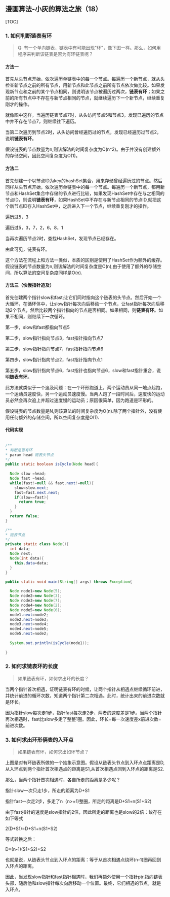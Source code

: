 ## 漫画算法-小灰的算法之旅（18）

[TOC]

### 1. 如何判断链表有环

>Q: 有一个单向链表，链表中有可能出现"环"，像下图一样。那么，如何用程序来判断该链表是否为有环链表呢？

#### 方法一

首先从头节点开始，依次遍历单链表中的每一个节点。每遍历一个新节点，就从头检查新节点之前的所有节点，用新节点和此节点之前所有节点依次做比较。如果发现新节点和之前的某个节点相同，则说明该节点被遍历过两次，**链表有环**；如果之前的所有节点中不存在与新节点相同的节点，就继续遍历下一个新节点，继续重复刚才的操作。



就像图中这样，当遍历链表节点7时，从头访问节点5和节点3，发现已遍历的节点中并不存在节点7，则继续往下遍历。

当第二次遍历到节点2时，从头访问曾经遍历过的节点，发现已经遍历过节点2，说明**链表有环**。

假设链表的节点数量为n,则该解法的时间复杂度为O(n^2)。由于并没有创建额外的存储空间，因此空间复杂度为O(1)。



#### 方法二

首先创建一个以节点ID为key的hashSet集合，用来存储曾经遍历过的节点。然后同样从头节点开始，依次遍历单链表中的每一个节点。每遍历一个新节点，都用新节点和HashSet集合中存储的节点进行比较，如果发现HashSet中存在与之相同的节点ID，则说明**链表有环**，如果HashSet中不存在与新节点相同的节点ID,就把这个新节点ID存入HashSet中，之后进入下一个节点，继续重复刚才的操作。

遍历过5，3



遍历过5，3，7，2，6，8，1



当再次遍历节点2时，查找HashSet，发现节点已经存在。



由此可见，链表有环。



这个方法在流程上和方法一类似，本质的区别是使用了HashSet作为额外的缓存。假设链表的节点数量为n,则该解法的时间复杂度是O(n),由于使用了额外的存储空间，所以算法的空间复杂度同样是O(n).

#### 方法三（快慢指针追及）

首先创建两个指针slow和fast;让它们同时指向这个链表的头节点。然后开始一个大循环，在循环体中，让slow指针每次向后移动一个节点，让fast指针每次向后移动2个节点，然后比较两个指针指向的节点是否相同。如果相同，则**链表有环**。如果不相同，则继续下一次循环。

第一步，slow和fast都指向节点5



第二步，slow指针指向节点3，fast指针指向节点7



第三步，slow指针指向节点7，fast指针指向节点6



第四步，slow指针指向节点2，fast指针指向节点1



第五步，slow指针指向节点6，fast指针也指向节点6，slow和fast指针重合，说明**链表有环**。



此方法就类似于一个追及问题：在一个环形跑道上，两个运动员从同一地点起跑，一个运动员速度快，另一个运动员速度慢。当两人跑了一段时间后，速度快的运动员必然会再次追上并超过速度慢的运动员；原因很简单，因为跑道是环形的。

假设链表的节点数量是N,则该算法的时间复杂度为O(n).除了两个指针外，没有使用任何额外的存储空间，所以空间复杂度是O(1).



#### 代码实现



```java

/**
* 判断是否有环
* param head 链表头节点
*/
public static boolean isCycle(Node head){
  
  Node slow =head;
  Node fast =head;
  while(fast!=null && fast.next!=null){
    slow=slow.next;
    fast=fast.next.next;
    if(slow==fast){
      return true;
    }
  }
  return false;
}

/**
* 链表节点
*/
private static class Node(){
  int data;
  Node next;
  Node(int data){
    this.data=data;
  }
}

public static void main(String[] args) throws Exception{
  
  Node node1=new Node(5);
  Node node2=new Node(3);
  Node node3=new Node(7);
  Node node4=new Node(2);
  Node node5=new Node(6);
  node1.next=node2;
  node2.next=node3;
  node3.next=node4;
  node4.next=node5;
  node5.next=node2;
  
  System.out.println(isCycle(node1));
  
}
```

### 2. 如何求链表环的长度

>如果链表有环，如何求出环的长度？

当两个指针首次相遇，证明链表有环的时候，让两个指针从相遇点继续循环前进，并统计前进的循环次数，知道两个指针第二次相遇。此时，统计出来的前进次数就是环长。

因为指针slow每次走1步，指针fast每次走2步，两者的速度差是1步。当两个指针再次相遇时，fast比slow多走了整整1圈。因此，环长=每一次速度差x前进次数=前进次数。



### 3. 如何求出环形俩表的入环点

>如果链表有环，如何求出如环节点？



上图是对有环链表所做的一个抽象示意图。假设从链表头节点到入环点点距离是D,从入环点到两个指针首次相遇点的距离是S1,从首次相遇点回到入环点的距离是S2.

那么，当两个指针首次相遇时，各自所走的距离是多少呢？

指针slow一次只走1步，所走的距离为D+S1

指针fast一次走2步，多走了n（n>=1)整圈，所走的距离是D+S1+n(S1+S2)

由于fast指针的速度是slow指针的2倍，因此所走的距离也是slow的2倍：故存在如下等式

2(D+S1)=D+S1+n(S1+S2)

等式转换之后：

D=(n-1)(S1+S2)+S2

也就是说，从链表头节点到入环点的距离：等于从首次相遇点绕环(n-1)圈再回到入环点的距离。

因此，当发现slow指针和fast指针相遇时，我们再额外使用一个指针ptr.指向链表头部，随后他和slow指针每次向后移动一个位置。最终，它们相遇的节点，就是入环点。






